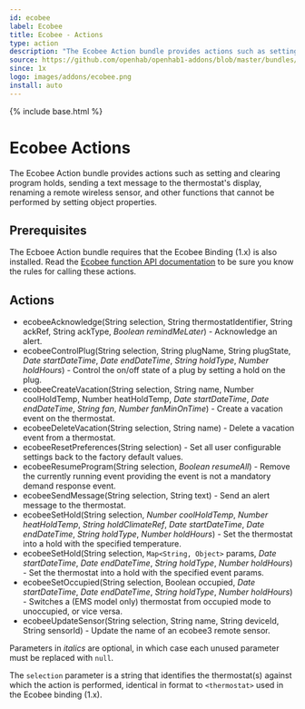 ```yaml
---
id: ecobee
label: Ecobee
title: Ecobee - Actions
type: action
description: "The Ecobee Action bundle provides actions such as setting and clearing program holds, sending a text message to the thermostat's display, renaming a remote wireless sensor, and other functions that cannot be performed by setting object properties."
source: https://github.com/openhab/openhab1-addons/blob/master/bundles/action/org.openhab.action.ecobee/README.md
since: 1x
logo: images/addons/ecobee.png
install: auto
---
```


<!-- Attention authors: Do not edit directly. Please add your changes to the appropriate source repository -->

{% include base.html %}

# Ecobee Actions

The Ecobee Action bundle provides actions such as setting and clearing program holds, sending a text message to the thermostat's display, renaming a remote wireless sensor, and other functions that cannot be performed by setting object properties.  

## Prerequisites

The Ecboee Action bundle requires that the Ecobee Binding (1.x) is also installed.
Read the [Ecobee function API documentation](https://www.ecobee.com/home/developer/api/documentation/v1/functions/using-functions.shtml) to be sure you know the rules for calling these actions.

## Actions

*   ecobeeAcknowledge(String selection, String thermostatIdentifier, String ackRef, String ackType, _Boolean remindMeLater_) - Acknowledge an alert.
*   ecobeeControlPlug(String selection, String plugName, String plugState, _Date startDateTime_, _Date endDateTime_, _String holdType_, _Number holdHours_) - Control the on/off state of a plug by setting a hold on the plug.
*   ecobeeCreateVacation(String selection, String name, Number coolHoldTemp, Number heatHoldTemp, _Date startDateTime_, _Date endDateTime_, _String fan_, _Number fanMinOnTime_) - Create a vacation event on the thermostat.
*   ecobeeDeleteVacation(String selection, String name) - Delete a vacation event from a thermostat.
*   ecobeeResetPreferences(String selection) - Set all user configurable settings back to the factory default values.
*   ecobeeResumeProgram(String selection, _Boolean resumeAll_) - Remove the currently running event providing the event is not a mandatory demand response event.
*   ecobeeSendMessage(String selection, String text) - Send an alert message to the thermostat.
*   ecobeeSetHold(String selection, _Number coolHoldTemp_, _Number heatHoldTemp_, _String holdClimateRef_, _Date startDateTime_, _Date endDateTime_, _String holdType_, _Number holdHours_) - Set the thermostat into a hold with the specified temperature.
*   ecobeeSetHold(String selection, `Map<String, Object>` params, _Date startDateTime_, _Date endDateTime_, _String holdType_, _Number holdHours_) - Set the thermostat into a hold with the specified event params.
*   ecobeeSetOccupied(String selection, Boolean occupied, _Date startDateTime_, _Date endDateTime_, _String holdType_, _Number holdHours_) - Switches a (EMS model only) thermostat from occupied mode to unoccupied, or vice versa.
*   ecobeeUpdateSensor(String selection, String name, String deviceId, String sensorId) - Update the name of an ecobee3 remote sensor.

Parameters in _italics_ are optional, in which case each unused parameter must be replaced with `null`.  

The `selection` parameter is a string that identifies the thermostat(s) against which the action is performed, identical in format to `<thermostat>` used in the Ecobee binding (1.x).
